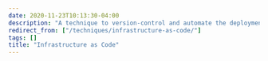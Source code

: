 ```yaml
---
date: 2020-11-23T10:13:30-04:00
description: "A technique to version-control and automate the deployment of virtualized infrastructure"
redirect_from: ["/techniques/infrastructure-as-code/"]
tags: []
title: "Infrastructure as Code"
---
```


